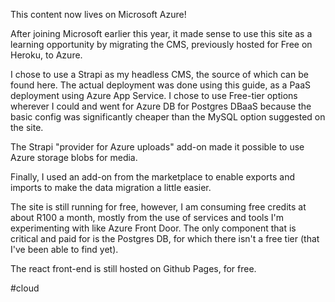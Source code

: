 <!--
title: Moving home
date: 2022-08-09
-->

This content now lives on Microsoft Azure!

After joining Microsoft earlier this year, it made sense to use this site as a learning opportunity by migrating the CMS, previously hosted for Free on Heroku, to Azure.

I chose to use a Strapi as my headless CMS, the source of which can be found here. The actual deployment was done using this guide, as a PaaS deployment using Azure App Service. I chose to use Free-tier options wherever I could and went for Azure DB for Postgres DBaaS because the basic config was significantly cheaper than the MySQL option suggested on the site.

The Strapi "provider for Azure uploads" add-on made it possible to use Azure storage blobs for media.

Finally, I used an add-on from the marketplace to enable exports and imports to make the data migration a little easier.

The site is still running for free, however, I am consuming free credits at about R100 a month, mostly from the use of services and tools I'm experimenting with like Azure Front Door. The only component that is critical and paid for is the Postgres DB, for which there isn't a free tier (that I've been able to find yet).

The react front-end is still hosted on Github Pages, for free.

#cloud 